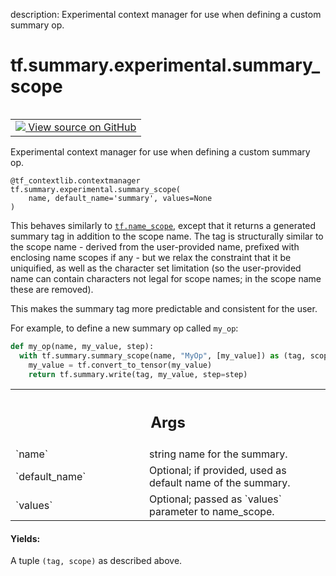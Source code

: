 description: Experimental context manager for use when defining a custom summary op.

<div itemscope itemtype="http://developers.google.com/ReferenceObject">
<meta itemprop="name" content="tf.summary.experimental.summary_scope" />
<meta itemprop="path" content="Stable" />
</div>

# tf.summary.experimental.summary_scope

<!-- Insert buttons and diff -->

<table class="tfo-notebook-buttons tfo-api nocontent" align="left">
<td>
  <a target="_blank" href="https://github.com/tensorflow/tensorflow/blob/r2.4/tensorflow/python/ops/summary_ops_v2.py#L673-L711">
    <img src="https://www.tensorflow.org/images/GitHub-Mark-32px.png" />
    View source on GitHub
  </a>
</td>
</table>



Experimental context manager for use when defining a custom summary op.

<pre class="devsite-click-to-copy prettyprint lang-py tfo-signature-link">
<code>@tf_contextlib.contextmanager</code>
<code>tf.summary.experimental.summary_scope(
    name, default_name='summary', values=None
)
</code></pre>



<!-- Placeholder for "Used in" -->

This behaves similarly to <a href="../../../tf/name_scope.md"><code>tf.name_scope</code></a>, except that it returns a generated
summary tag in addition to the scope name. The tag is structurally similar to
the scope name - derived from the user-provided name, prefixed with enclosing
name scopes if any - but we relax the constraint that it be uniquified, as
well as the character set limitation (so the user-provided name can contain
characters not legal for scope names; in the scope name these are removed).

This makes the summary tag more predictable and consistent for the user.

For example, to define a new summary op called `my_op`:

```python
def my_op(name, my_value, step):
  with tf.summary.summary_scope(name, "MyOp", [my_value]) as (tag, scope):
    my_value = tf.convert_to_tensor(my_value)
    return tf.summary.write(tag, my_value, step=step)
```

<!-- Tabular view -->
 <table class="responsive fixed orange">
<colgroup><col width="214px"><col></colgroup>
<tr><th colspan="2"><h2 class="add-link">Args</h2></th></tr>

<tr>
<td>
`name`
</td>
<td>
string name for the summary.
</td>
</tr><tr>
<td>
`default_name`
</td>
<td>
Optional; if provided, used as default name of the summary.
</td>
</tr><tr>
<td>
`values`
</td>
<td>
Optional; passed as `values` parameter to name_scope.
</td>
</tr>
</table>



#### Yields:

A tuple `(tag, scope)` as described above.

